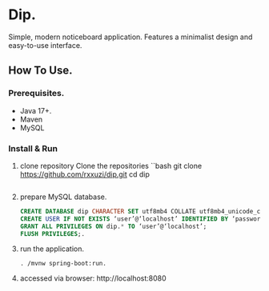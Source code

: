 # Dip.

Simple, modern noticeboard application. Features a minimalist design and easy-to-use interface.

## How To Use.

### Prerequisites.

- Java 17+.
- Maven
- MySQL

### Install & Run

1. clone repository
   Clone the repositories ``bash
   git clone https://github.com/rxxuzi/dip.git
   cd dip
   ````

2. prepare MySQL database.
   ```sql
   CREATE DATABASE dip CHARACTER SET utf8mb4 COLLATE utf8mb4_unicode_ci;.
   CREATE USER IF NOT EXISTS ‘user’@‘localhost’ IDENTIFIED BY ‘password’;.
   GRANT ALL PRIVILEGES ON dip.* TO ‘user’@‘localhost’;
   FLUSH PRIVILEGES;.
   ```

3. run the application.
   ```bash.
   . /mvnw spring-boot:run.
   ````

4. accessed via browser: http://localhost:8080

